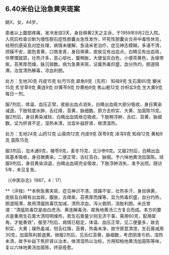 ## 6.40米伯让治急黄夹斑案

姚X，女，44岁。

患者以上腹部疼痛，发冷发烧3天，身目俱黄2天之主诉，于1959年9月2日入院。入院后检查诊断为慢性胆石症性胆囊炎急性发作，坏死性胆囊炎合并中毒性休克，经用抗感染及对症处理，病情未缓解，急请米老治疗。症见神志模糊，多语不清，烦躁不安，面色青黄，口唇发青，身目俱黄，皮肤见有出血点，白睛见有出血斑，伴寒慄鼓颔，壮热汗多，恶心呕吐，腹稍胀，大便呈灰白色，小便茶黄色，舌绛带紫，苔黑厚而燥，脉沉弱数。病为急黄夹斑，证属热毒炽盛，血分热灼，胆道阻滞。治宜清热解毒，凉血利胆。

处方：生地30克 丹皮15克 杭芍15克 犀角9克（先煎） 知母9克 生石膏60克 粳米15克 炙甘草9克 黄连9克 炒黄芩9克 炒黄柏9克 焦山栀12克 炒枳实9克 生大黄9克 每日一剂。

服7剂后，体温、血压正常，皮肤出血点消失，白睛出血斑大部分吸收，身目黄染减退，下肢轻度水肿，舌红绛，苔黄，脉细数。原方去枳实、大黄、加茵陈15克。服2剂后，身目黄染减轻，白睛出血斑继见吸收，下肢稍浮肿，舌红、苔黄，脉细数。证为肝肾不足，湿热未清，治宜补益肝肾，继清湿热。

处方：生地24克 山药12克 山萸肉12克 丹皮9克 茯苓9克 泽泻9克 知母12克 黄柏9克 茵陈15克

服3剂后，加木通9克，猪苓9克，麦冬15克，北沙参9克。又服2剂后，白睛出血斑基本吸收，身目微黄染，二便正常，舌红苔白，脉细。予六味地黄汤加茵陈。续服9剂后，身目黄染消退，白睛出血斑完全吸收，下肢浮肿消失，准予出院。随访5年，未见复发。

（《中医杂志》1987，4：17）

**〔评按〕**本例急黄夹斑，症见神识不清，烦躁不安，壮热多汗，身目俱黄，皮肤及白睛有出血斑，腹胀，舌绛紫，苔黑厚而燥等，显为热毒炽盛，血分灼热，胆道阻滞，故用清瘟败毒饮加减，清热凉血，泻火救阴，消胀利胆。米氏曾谓：“清瘟败毒饮是由白虎汤、黄连解毒汤、犀角地黄汤三方复合而成。本方的要点是重用生石膏大清阳明燥热，若生石膏量少则无济于事，需用60克，配用犀角，才能奏效”。服至7剂后，病情已稳定，体温、血压正常，见二便量多，故去枳实、大黄；燥热虽减，但舌红降，苔黄，热毒未净，故守原意清泄，生石膏减用30克，加茵陈利胆退黄。继服2剂后，见舌红苔黄，脉细数，考虑阴液亏损，湿热未清，故予补益下焦肝肾以治本，继清湿热以治标，方用知柏地黄汤加茵陈等味，复以六味地黄汤加茵陈，终获痊愈。
